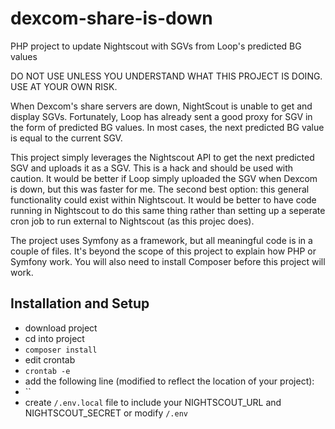 # dexcom-share-is-down
PHP project to update Nightscout with SGVs from Loop's predicted BG values

DO NOT USE UNLESS YOU UNDERSTAND WHAT THIS PROJECT IS DOING. USE AT YOUR OWN RISK.

When Dexcom's share servers are down, NightScout is unable to get and display SGVs.
Fortunately, Loop has already sent a good proxy for SGV in the form of predicted BG
values. In most cases, the next predicted BG value is equal to the current SGV.

This project simply leverages the Nightscout API to get the next predicted SGV and
uploads it as a SGV. This is a hack and should be used with caution. It would be
better if Loop simply uploaded the SGV when Dexcom is down, but this was faster for
me. The second best option: this general functionality could exist within Nightscout.
It would be better to have code running in Nightscout to do this same thing rather
than setting up a seperate cron job to run external to Nightscout (as this projec
does).

The project uses Symfony as a framework, but all meaningful code is in a couple of
files. It's beyond the scope of this project to explain how PHP or Symfony work. You
will also need to install Composer before this project will work.

## Installation and Setup
* download project
* cd into project
* `composer install`
* edit crontab
* `crontab -e`
* add the following line (modified to reflect the location of your project):
* ``
* create `/.env.local` file to include your NIGHTSCOUT_URL and NIGHTSCOUT_SECRET or modify `/.env`

